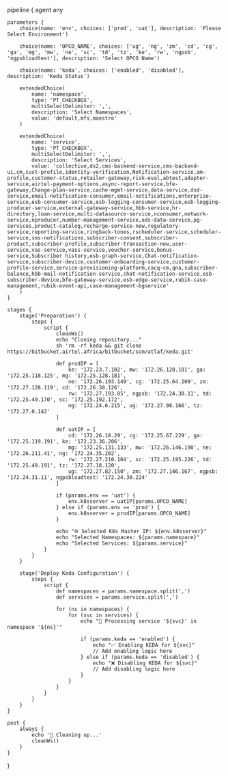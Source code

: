 pipeline {
    agent any

    parameters {
        choice(name: 'env', choices: ['prod', 'uat'], description: 'Please Select Environment')

        choice(name: 'OPCO_NAME', choices: ['ug', 'ng', 'zm', 'cd', 'cg', 'ga', 'mg', 'mw', 'ne', 'sc', 'td', 'tz', 'ke', 'rw', 'ngpsb', 'ngpsbloadtest'], description: 'Select OPCO Name')

        choice(name: 'keda', choices: ['enabled', 'disabled'], description: 'Keda Status')

        extendedChoice(
            name: 'namespace',
            type: 'PT_CHECKBOX',
            multiSelectDelimiter: ',',
            description: 'Select Namespaces',
            value: 'default,mfs,maestro'
        )

        extendedChoice(
            name: 'service',
            type: 'PT_CHECKBOX',
            multiSelectDelimiter: ',',
            description: 'Select Services',
            value: 'collective,ds2,cms-backend-service,cms-backend-ui,cm,cust-profile,identity-verification,Notification-service,am-profile,customer-status,retailer-gateway,risk-eval,abtest,adapter-service,airtel-payment-options,async-report-service,bfe-gateway,Change-plan-service,cache-mgmt-service,data-service,dnd-service,email-notification-consumer,email-notifications,enterprise-service,esb-consumer-service,esb-logging-consumer-service,esb-logging-producer-service,external-gateway-service,hbb-service,hr-directory,loan-service,multi-datasource-service,nconsumer,network-service,nproducer,number-management-service,ods-data-service,pg-services,product-catalog,recharge-service-new,regulatory-service,reporting-service,ringback-tones,rscheduler-service,scheduler-service,sms-notifications,subscriber-consent,subscriber-product,subscriber-profile,subscriber-transaction-new,user-service,vas-service,vass-service,voucher-service,bonus-service,Subscriber history,esb-graph-service,Chat-notification-service,subscriber-device,customer-onboarding-service,customer-profile-service,service-provisioning-platform,cacq-cm,qna,subscriber-balance,hbb-mail-notification-service,chat-notification-service,esb-subscriber-device,bfe-gateway-service,esb-edge-service,rubik-case-management,rubik-event-api,case-management-bgservice'
        )
    }

    stages {
        stage('Preparation') {
            steps {
                script {
                    cleanWs()
                    echo "Cloning repository..."
                    sh 'rm -rf keda && git clone https://bitbucket.airtel.africa/bitbucket/scm/atlaf/keda.git'

                    def prodIP = [
                        ke: '172.23.7.102', mw: '172.26.128.101', ga: '172.25.118.125', mg: '172.25.128.181',
                        ne: '172.26.193.149', cg: '172.25.64.209', zm: '172.27.128.119', cd: '172.26.38.126',
                        rw: '172.27.193.85', ngpsb: '172.24.30.11', td: '172.25.49.170', sc: '172.25.192.172',
                        ng: '172.24.6.215', ug: '172.27.98.166', tz: '172.27.0.142'
                    ]

                    def uatIP = [
                        cd: '172.26.18.29', cg: '172.25.67.229', ga: '172.25.119.191', ke: '172.23.36.206',
                        mg: '172.25.131.133', mw: '172.26.146.190', ne: '172.26.211.41', ng: '172.24.35.202',
                        rw: '172.27.210.164', sc: '172.25.195.226', td: '172.25.49.191', tz: '172.27.18.120',
                        ug: '172.27.82.150', zm: '172.27.146.167', ngpsb: '172.24.31.11', ngpsbloadtest: '172.24.30.224'
                    ]

                    if (params.env == 'uat') {
                        env.k8sserver = uatIP[params.OPCO_NAME]
                    } else if (params.env == 'prod') {
                        env.k8sserver = prodIP[params.OPCO_NAME]
                    }

                    echo "🌐 Selected K8s Master IP: ${env.k8sserver}"
                    echo "Selected Namespaces: ${params.namespace}"
                    echo "Selected Services: ${params.service}"
                }
            }
        }

        stage('Deploy Keda Configuration') {
            steps {
                script {
                    def namespaces = params.namespace.split(',')
                    def services = params.service.split(',')

                    for (ns in namespaces) {
                        for (svc in services) {
                            echo "🚀 Processing service '${svc}' in namespace '${ns}'"

                            if (params.keda == 'enabled') {
                                echo "✅ Enabling KEDA for ${svc}"
                                // Add enabling logic here
                            } else if (params.keda == 'disabled') {
                                echo "❌ Disabling KEDA for ${svc}"
                                // Add disabling logic here
                            }
                        }
                    }
                }
            }
        }
    }

    post {
        always {
            echo '🧹 Cleaning up...'
            cleanWs()
        }
    }
}
